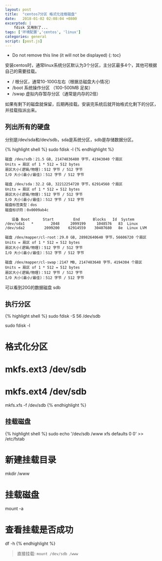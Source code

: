 ```yaml
---
layout: post
title:  "centos7分区 格式化挂载磁盘"
date:   2018-01-02 02:08:04 +0800
excerpted: |
    fdisk 又用到了...
tags: ['环境配置','centos', 'linux']
categories: general
script: [post.js]
---
```


* Do not remove this line (it will not be displayed)
{: toc}


安装centos时，通常linux系统分区默认为3个分区，主分区最多4个，其他可根据自己的需要挂载。

+ / 根分区，通常10-100G左右（根据总磁盘大小情况）
+ /boot 系统操作分区 （100-500MB 足矣）
+ /swap 虚拟内存暂存分区（通常是内存的2倍）

如果有剩下的磁盘就保留，后期再挂载。安装完系统后就开始格式化剩下的分区，并挂载指派出来。

##  列出所有的硬盘

分别是/dev/sda和/dev/sdb，sda是系统分区，sdb是存储数据分区。

{% highlight shell %}
sudo fdisk -l
{% endhighlight %}

    磁盘 /dev/sdb：21.5 GB, 21474836480 字节，41943040 个扇区
    Units = 扇区 of 1 * 512 = 512 bytes
    扇区大小(逻辑/物理)：512 字节 / 512 字节
    I/O 大小(最小/最佳)：512 字节 / 512 字节

    磁盘 /dev/sda：32.2 GB, 32212254720 字节，62914560 个扇区
    Units = 扇区 of 1 * 512 = 512 bytes
    扇区大小(逻辑/物理)：512 字节 / 512 字节
    I/O 大小(最小/最佳)：512 字节 / 512 字节
    磁盘标签类型：dos
    磁盘标识符：0x0009ab4c

       设备 Boot      Start         End      Blocks   Id  System
    /dev/sda1   *        2048     2099199     1048576   83  Linux
    /dev/sda2         2099200    62914559    30407680   8e  Linux LVM

    磁盘 /dev/mapper/cl-root：29.0 GB, 28982640640 字节，56606720 个扇区
    Units = 扇区 of 1 * 512 = 512 bytes
    扇区大小(逻辑/物理)：512 字节 / 512 字节
    I/O 大小(最小/最佳)：512 字节 / 512 字节

    磁盘 /dev/mapper/cl-swap：2147 MB, 2147483648 字节，4194304 个扇区
    Units = 扇区 of 1 * 512 = 512 bytes
    扇区大小(逻辑/物理)：512 字节 / 512 字节
    I/O 大小(最小/最佳)：512 字节 / 512 字节


可以看到20G的数据磁盘 sdb

## 执行分区

{% highlight shell %}
sudo fdisk -S 56 /dev/sdb

sudo fdisk -l

# 格式化分区
# mkfs.ext3 /dev/sdb
# mkfs.ext4 /dev/sdb
mkfs.xfs -f /dev/sdb
{% endhighlight %}


## 挂载磁盘

{% highlight shell %}
sudo echo '/dev/sdb /www xfs defaults 0 0' >> /etc/fstab

# 新建挂载目录
mkdir /www 

# 挂载磁盘
mount -a

# 查看挂载是否成功
df -h
{% endhighlight %}


>直接挂载: `mount /dev/sdb /www`


